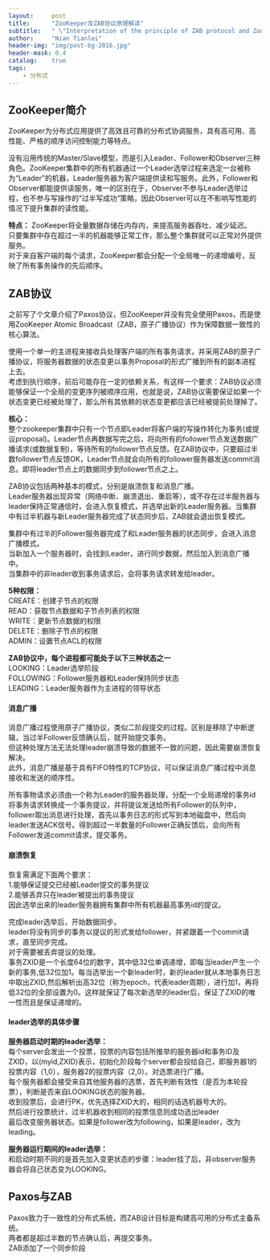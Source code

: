 ```yaml
---
layout:     post
title:      "ZooKeeper及ZAB协议原理解读"
subtitle:   " \"Interpretation of the principle of ZAB protocol and ZooKeeper\""
author:     "Nian Tianlei"
header-img: "img/post-bg-2016.jpg"
header-mask: 0.4
catalog:    true
tags:
    - 分布式
---
```


## ZooKeeper简介
ZooKeeper为分布式应用提供了高效且可靠的分布式协调服务，具有高可用、高性能、严格的顺序访问控制能力等特点。  

没有沿用传统的Master/Slave模型，而是引入Leader、Follower和Observer三种角色。ZooKeeper集群中的所有机器通过一个Leader选举过程来选定一台被称为“Leader”的机器，Leader服务器为客户端提供读和写服务。此外，Follower和Observer都能提供读服务，唯一的区别在于，Observer不参与Leader选举过程，也不参与写操作的“过半写成功”策略，因此Observer可以在不影响写性能的情况下提升集群的读性能。  

**特点：**
ZooKeeper将全量数据存储在内存内，来提高服务器吞吐、减少延迟。  
只要集群中存在超过一半的机器能够正常工作，那么整个集群就可以正常对外提供服务。  
对于来自客户端的每个请求，ZooKeeper都会分配一个全局唯一的递增编号，反映了所有事务操作的先后顺序。  

## ZAB协议
之前写了个文章介绍了Paxos协议，但ZooKeeper并没有完全使用Paxos，而是使用ZooKeeper Atomic Broadcast（ZAB，原子广播协议）作为保障数据一致性的核心算法。  

使用一个单一的主进程来接收兵处理客户端的所有事务请求，并采用ZAB的原子广播协议，将服务器数据的状态变更以事务Proposal的形式广播到所有的副本进程上去。  
考虑到执行顺序，前后可能存在一定的依赖关系，有这样一个要求：ZAB协议必须能够保证一个全局的变更序列被顺序应用，也就是说，ZAB协议需要保证如果一个状态变更已经被处理了，那么所有其依赖的状态变更都应该已经被提前处理掉了。  

**核心：**  
整个zookeeper集群中只有一个节点即Leader将客户端的写操作转化为事务(或提议proposal)。Leader节点再数据写完之后，将向所有的follower节点发送数据广播请求(或数据复制)，等待所有的follower节点反馈。在ZAB协议中，只要超过半数follower节点反馈OK，Leader节点就会向所有的follower服务器发送commit消息。即将leader节点上的数据同步到follower节点之上。  

ZAB协议包括两种基本的模式，分别是崩溃恢复和消息广播。  
Leader服务器出现异常（网络中断、崩溃退出、重启等），或不存在过半服务器与leader保持正常通信时，会进入恢复模式，并选举出新的Leader服务器。当集群中有过半机器与新Leader服务器完成了状态同步后，ZAB就会退出恢复模式。  

集群中有过半的Follower服务器完成了和Leader服务器的状态同步，会进入消息广播模式。  
当新加入一个服务器时，会找到Leader，进行同步数据，然后加入到消息广播中。  
当集群中的非leader收到事务请求后，会将事务请求转发给leader。  

**5种权限：**  
CREATE：创建子节点的权限  
READ：获取节点数据和子节点列表的权限  
WRITE：更新节点数据的权限  
DELETE：删除子节点的权限  
ADMIN：设置节点ACL的权限  

**ZAB协议中，每个进程都可能处于以下三种状态之一**  
LOOKING：Leader选举阶段  
FOLLOWING：Follower服务器和Leader保持同步状态  
LEADING：Leader服务器作为主进程的领导状态  

#### 消息广播
消息广播过程使用原子广播协议，类似二阶段提交的过程。区别是移除了中断逻辑，当过半Follower反馈确认后，就开始提交事务。  
但这种处理方法无法处理leader崩溃导致的数据不一致的问题，因此需要崩溃恢复解决。  
此外，消息广播是基于具有FIFO特性的TCP协议，可以保证消息广播过程中消息接收和发送的顺序性。  

所有事物请求必须由一个称为Leader的服务器处理，分配一个全局递增的事务id将事务请求转换成一个事务提议，并将提议发送给所有Follower的队列中，follower取出消息进行处理，首先以事务日志的形式写到本地磁盘中，然后向leader发送ACK信号。得到超过一半数量的Follower正确反馈后，会向所有Follower发送commit请求，提交事务。  

#### 崩溃恢复
恢复需满足下面两个要求：  
1.能够保证提交已经被Leader提交的事务提议  
2.能够丢弃只在leader被提出的事务提议   
因此选举出来的leader服务器拥有集群中所有机器最高事务id的提议。   

完成leader选举后，开始数据同步。  
leader将没有同步的事务以提议的形式发给follower，并紧跟着一个commit请求，直至同步完成。  
对于需要被丢弃提议的处理。  
事务ZXID是一个长度64位的数字，其中低32位单调递增，即每当leader产生一个新的事务,低32位加1。每当选举出一个新leader时，新的leader就从本地事务日志中取出ZXID,然后解析出高32位（称为epoch，代表leader周期），进行加1，再将低32位的全部设置为0。这样就保证了每次新选举的leader后，保证了ZXID的唯一性而且是保证递增的。

#### leader选举的具体步骤
**服务器启动时期的leader选举：**  
每个server会发出一个投票，投票的内容包括所推举的服务器id和事务ID及ZXID，以(myid,ZXID)表示，初始化阶段每个server都会投给自己，即服务器1的投票内容（1,0），服务器2的投票内容（2,0）。对选票进行广播。  
每个服务器都会接受来自其他服务器的选票，首先判断有效性（是否为本轮投票），判断是否来自LOOKING状态的服务器。  
收到投票后，会进行PK，优先选择ZXID大的，相同的话选机器号大的。  
然后进行投票统计，过半机器收到相同的投票信息则成功选出leader  
最后改变服务器状态。如果是follower改为following，如果是leader，改为leading。  

**服务器运行期间的leader选举：**  
和启动时期不同的是首先加入变更状态的步骤：leader挂了后，非observer服务器会将自己状态变为LOOKING。  

## Paxos与ZAB
Paxos致力于一致性的分布式系统，而ZAB设计目标是构建高可用的分布式主备系统。  
两者都是超过半数的节点确认后，再提交事务。  
ZAB添加了一个同步阶段  